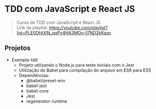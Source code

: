 # TDD com JavaScript e React JS

> Curso de TDD com JavaScript e React JS </br>
> Link da playlist: https://youtube.com/playlist?list=PLE0DHiXlN_qqPy4HA3MOv-jI7ND2kKaqc

## Projetos
- Exemple-tdd
  - Projeto utilizando o Node.js para teste iniciais com o Jest
  - Utilização do Babel para compilação do arquivo em ES6 para ES5
  - Dependências:   
    - @babel/preset-env
    - babel-jest
    - babel-core
    - Jest
    - regenerator-runtime